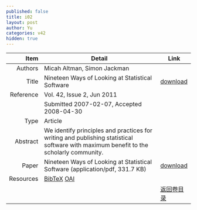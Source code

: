 ```yaml
---
published: false
title: i02
layout: post
author: Yu
categories: v42
hidden: true
---
```


| Item | Detail | Link |
|---:|---|---|
| Authors | Micah Altman, Simon Jackman| |
| Title |Nineteen Ways of Looking at Statistical Software | [download](http://www.jstatsoft.org/v42/i02/paper) |
| Reference |Vol. 42, Issue 2, Jun 2011 | |
| | Submitted 2007-02-07, Accepted 2008-04-30| | 
| Type | Article| |
| Abstract | We identify principles and practices for writing and publishing statistical software with maximum benefit to the scholarly community.| |
| Paper | Nineteen Ways of Looking at Statistical Software  (application/pdf, 331.7 KB)| [download](http://www.jstatsoft.org/v42/i02/paper) |
| Resources | [BibTeX](http://www.jstatsoft.org/v42/i02/bibtex) [OAI](http://www.jstatsoft.org/oai?verb=GetRecord&identifier=oai.jstatsoft/v42/i02&prefix=oai_dc)| |
| |  | [返回卷目录]({{site.baseurl}}/volume/v42.html) |
